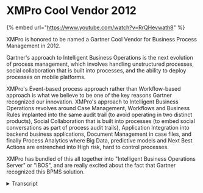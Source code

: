 # XMPro Cool Vendor 2012
{% embed url="https://www.youtube.com/watch?v=RrQHevwath8" %}

XMPro is honored to be named a Gartner Cool Vendor for Business Process Management in 2012. 

Gartner's approach to Intelligent Business Operations is the next evolution of process management, which involves handling unstructured processes, social collaboration that is built into processes, and the ability to deploy processes on mobile platforms.

XMPro's Event-based process approach rather than Workflow-based approach is what we believe to be one of the key reasons Gartner recognized our innovation. XMPro's approach to Intelligent Business Operations revolves around Case Management, Workflows and Business Rules implanted into the same audit trail (to avoid operating in two distinct products), Social Collaboration that is built into processes (to embed social conversations as part of process audit trails), Application Integration into backend business applications, Document Management in case files, and finally Process Analytics where Big Data, predictive models and Next Best Actions are entrenched into High risk, hard to control processes.

XMPro has bundled of this all together into "Intelligent Business Operations Server" or "iBOS", and are really excited about the fact that Gartner recognized this BPMS solution.
<details>
<summary>Transcript</summary>XMPro is extremely honored to be named a Gartner Cool Vendor for Business Process Management in 2012. 

We're really excited about Gartner’s approach to Intelligent Business Operations, or what they call Intelligent Business Operations the next evolution of processes. 

And for them it’s all around the ability to handle unstructured processes, to have social collaboration built into them, and also to deploy on mobile platforms for everyone to use.

Now XMPro’s Event-based approach rather than Workflow-based approach, we believe is one of the key reasons that Gartner recognized our innovation. 

For us Intelligent Business Operations revolves around the fact that you can handle Cases. 

You can handle Workflows and Business Rules all as one in the same audit trail, so they're not two distinct products. 

You have Social Collaboration built into the processes so those social conversations are part of the audit trails for your business. 

We are able to integration your backend business applications into the solution as well. 

We bring documents into processes in our case files, 

and probably what is most exciting is our ability to handle Process Analytics where we can embed your Big Data, we are able to build predictive models, and we are able to advise Next Best Actions.

We’ve bundled of this all together into what we call our Intelligent Business Operations Server or iBOS, 

and we are really excited about the fact that Gartner recognized this BPMS solution. 
</details>